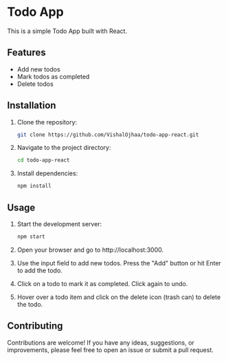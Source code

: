 # Todo App

This is a simple Todo App built with React.

## Features

- Add new todos
- Mark todos as completed
- Delete todos

## Installation

1. Clone the repository:
   ```sh
   git clone https://github.com/VishalOjhaa/todo-app-react.git
2. Navigate to the project directory:
   ```sh
   cd todo-app-react
3. Install dependencies:
   ```sh
   npm install

## Usage

1. Start the development server:
   ```sh
   npm start
2. Open your browser and go to http://localhost:3000.

3. Use the input field to add new todos. Press the "Add" button or hit Enter to add the todo.

4. Click on a todo to mark it as completed. Click again to undo.

5. Hover over a todo item and click on the delete icon (trash can) to delete the todo.

## Contributing

Contributions are welcome! If you have any ideas, suggestions, or improvements, please feel free to open an issue or submit a pull request.
